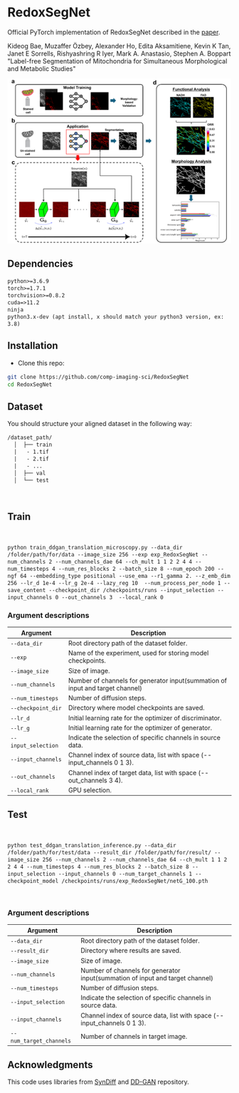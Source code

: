 # RedoxSegNet 

Official PyTorch implementation of RedoxSegNet  described in the [paper]().

Kideog Bae, Muzaffer Özbey, Alexander Ho, Edita Aksamitiene, Kevin K Tan, Janet E Sorrells, Rishyashring R Iyer, Mark A. Anastasio, Stephen A. Boppart "Label-free Segmentation of Mitochondria for Simultaneous Morphological and Metabolic Studies"

<img src="./figures/RedoxSegNet.png" width="600px">

## Dependencies

```
python>=3.6.9
torch>=1.7.1
torchvision>=0.8.2
cuda=>11.2
ninja
python3.x-dev (apt install, x should match your python3 version, ex: 3.8)
```

## Installation
- Clone this repo:
```bash
git clone https://github.com/comp-imaging-sci/RedoxSegNet 
cd RedoxSegNet 
```

## Dataset
You should structure your aligned dataset in the following way:

```
/dataset_path/
  │  ├── train
  |   - 1.tif
  |   - 2.tif
  |   - ...
  │  ├── val
  │  └── test

 
```

## Train

<br />

```
python train_ddgan_translation_microscopy.py --data_dir /folder/path/for/data --image_size 256 --exp exp_RedoxSegNet --num_channels 2 --num_channels_dae 64 --ch_mult 1 1 2 2 4 4 --num_timesteps 4 --num_res_blocks 2 --batch_size 8 --num_epoch 200 --ngf 64 --embedding_type positional --use_ema --r1_gamma 2. --z_emb_dim 256 --lr_d 1e-4 --lr_g 2e-4 --lazy_reg 10  --num_process_per_node 1 --save_content --checkpoint_dir /checkpoints/runs --input_selection --input_channels 0 --out_channels 3  --local_rank 0
```

### Argument descriptions

| Argument            | Description                                                                  |
|---------------------|------------------------------------------------------------------------------|
| `--data_dir`        | Root directory path of the dataset folder.                                   |
| `--exp`             | Name of the experiment, used for storing model checkpoints.                  |
| `--image_size`      | Size of image.                                                               |
| `--num_channels`    | Number of channels for generator input(summation of input and target channel)|
| `--num_timesteps`   | Number of diffusion steps.                                                   |
| `--checkpoint_dir`  | Directory where model checkpoints are saved.                                 |
| `--lr_d`            | Initial learning rate for the optimizer of discriminator.                    |
| `--lr_g`            | Initial learning rate for the optimizer of generator.                        |
| `--input_selection` | Indicate the selection of specific channels in source data.                  |
| `--input_channels`  | Channel index of source data, list with space (--input_channels 0 1 3).      |
| `--out_channels`    | Channel index of target data, list with space (--out_channels 3 4).          |
| `--local_rank`      | GPU selection.                                                               |




## Test

<br />

```
python test_ddgan_translation_inference.py --data_dir /folder/path/for/test/data --result_dir /folder/path/for/result/ --image_size 256 --num_channels 2 --num_channels_dae 64 --ch_mult 1 1 2 2 4 4 --num_timesteps 4 --num_res_blocks 2 --batch_size 8 --input_selection --input_channels 0 --num_target_channels 1 --checkpoint_model /checkpoints/runs/exp_RedoxSegNet/netG_100.pth
```

<br />


### Argument descriptions

| Argument                   | Description                                                                  |
|----------------------------|----------------------------------------------------------------------------- |
| `--data_dir`               | Root directory path of the dataset folder.                                   |
| `--result_dir`             | Directory where results are saved.                                           |
| `--image_size`             | Size of image.                                                               |
| `--num_channels`           | Number of channels for generator input(summation of input and target channel)|
| `--num_timesteps`          | Number of diffusion steps.                                                   |
| `--input_selection`        | Indicate the selection of specific channels in source data.                  |
| `--input_channels`         | Channel index of source data, list with space (--input_channels 0 1 3).      |
| `--num_target_channels`    | Number of channels in target image.                                          |


## Acknowledgments

This code uses libraries from [SynDiff](https://github.com/icon-lab/SynDiff) and [DD-GAN](https://github.com/NVlabs/denoising-diffusion-gan) repository.
